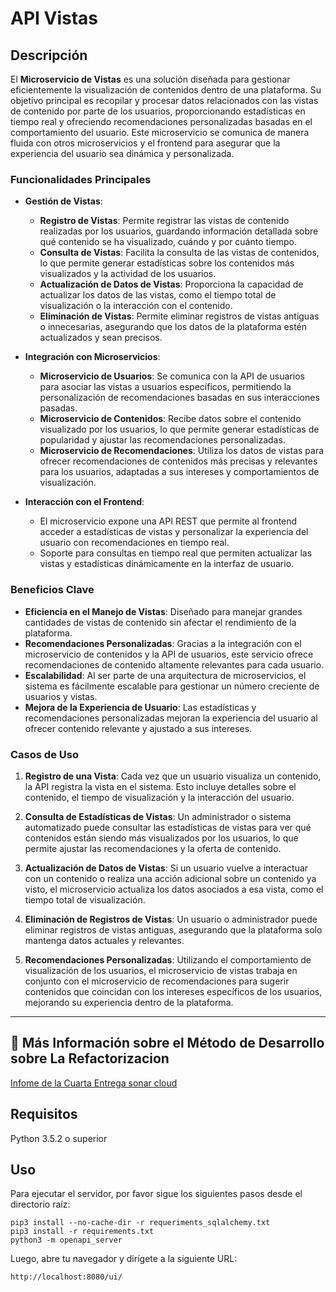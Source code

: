 # API Vistas

## Descripción
El **Microservicio de Vistas** es una solución diseñada para gestionar eficientemente la visualización de contenidos dentro de una plataforma. Su objetivo principal es recopilar y procesar datos relacionados con las vistas de contenido por parte de los usuarios, proporcionando estadísticas en tiempo real y ofreciendo recomendaciones personalizadas basadas en el comportamiento del usuario. Este microservicio se comunica de manera fluida con otros microservicios y el frontend para asegurar que la experiencia del usuario sea dinámica y personalizada.

### Funcionalidades Principales

- **Gestión de Vistas**:
  - **Registro de Vistas**: Permite registrar las vistas de contenido realizadas por los usuarios, guardando información detallada sobre qué contenido se ha visualizado, cuándo y por cuánto tiempo.
  - **Consulta de Vistas**: Facilita la consulta de las vistas de contenidos, lo que permite generar estadísticas sobre los contenidos más visualizados y la actividad de los usuarios.
  - **Actualización de Datos de Vistas**: Proporciona la capacidad de actualizar los datos de las vistas, como el tiempo total de visualización o la interacción con el contenido.
  - **Eliminación de Vistas**: Permite eliminar registros de vistas antiguas o innecesarias, asegurando que los datos de la plataforma estén actualizados y sean precisos.

- **Integración con Microservicios**:
  - **Microservicio de Usuarios**: Se comunica con la API de usuarios para asociar las vistas a usuarios específicos, permitiendo la personalización de recomendaciones basadas en sus interacciones pasadas.
  - **Microservicio de Contenidos**: Recibe datos sobre el contenido visualizado por los usuarios, lo que permite generar estadísticas de popularidad y ajustar las recomendaciones personalizadas.
  - **Microservicio de Recomendaciones**: Utiliza los datos de vistas para ofrecer recomendaciones de contenidos más precisas y relevantes para los usuarios, adaptadas a sus intereses y comportamientos de visualización.

- **Interacción con el Frontend**:
  - El microservicio expone una API REST que permite al frontend acceder a estadísticas de vistas y personalizar la experiencia del usuario con recomendaciones en tiempo real.
  - Soporte para consultas en tiempo real que permiten actualizar las vistas y estadísticas dinámicamente en la interfaz de usuario.

### Beneficios Clave

- **Eficiencia en el Manejo de Vistas**: Diseñado para manejar grandes cantidades de vistas de contenido sin afectar el rendimiento de la plataforma.
- **Recomendaciones Personalizadas**: Gracias a la integración con el microservicio de contenidos y la API de usuarios, este servicio ofrece recomendaciones de contenido altamente relevantes para cada usuario.
- **Escalabilidad**: Al ser parte de una arquitectura de microservicios, el sistema es fácilmente escalable para gestionar un número creciente de usuarios y vistas.
- **Mejora de la Experiencia de Usuario**: Las estadísticas y recomendaciones personalizadas mejoran la experiencia del usuario al ofrecer contenido relevante y ajustado a sus intereses.

### Casos de Uso

1. **Registro de una Vista**:
   Cada vez que un usuario visualiza un contenido, la API registra la vista en el sistema. Esto incluye detalles sobre el contenido, el tiempo de visualización y la interacción del usuario.

2. **Consulta de Estadísticas de Vistas**:
   Un administrador o sistema automatizado puede consultar las estadísticas de vistas para ver qué contenidos están siendo más visualizados por los usuarios, lo que permite ajustar las recomendaciones y la oferta de contenido.

3. **Actualización de Datos de Vistas**:
   Si un usuario vuelve a interactuar con un contenido o realiza una acción adicional sobre un contenido ya visto, el microservicio actualiza los datos asociados a esa vista, como el tiempo total de visualización.

4. **Eliminación de Registros de Vistas**:
   Un usuario o administrador puede eliminar registros de vistas antiguas, asegurando que la plataforma solo mantenga datos actuales y relevantes.

5. **Recomendaciones Personalizadas**:
   Utilizando el comportamiento de visualización de los usuarios, el microservicio de vistas trabaja en conjunto con el microservicio de recomendaciones para sugerir contenidos que coincidan con los intereses específicos de los usuarios, mejorando su experiencia dentro de la plataforma.

---
## 📃 Más Información sobre el Método de Desarrollo sobre La Refactorizacion

[Infome de la Cuarta Entrega sonar cloud](https://github.com/UExGPSASEE/proyecto24-ga02/wiki/📡-Entrega-Trabajo-4:-SonarCloud)

## Requisitos  
Python 3.5.2 o superior  

## Uso  
Para ejecutar el servidor, por favor sigue los siguientes pasos desde el directorio raíz:  

```
pip3 install --no-cache-dir -r requeriments_sqlalchemy.txt
pip3 install -r requirements.txt
python3 -m openapi_server
```

Luego, abre tu navegador y dirígete a la siguiente URL:

```
http://localhost:8080/ui/
```
